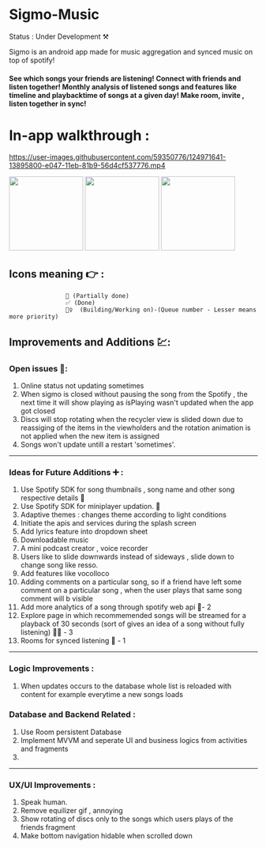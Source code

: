 # Sigmo-Music

Status : Under Development ⚒

Sigmo is an android app made for music aggregation and synced music on top of spotify!

#### See which songs your friends are listening! Connect with friends and listen together! Monthly analysis of listened songs and features like timeline and playbacktime of songs at a given day! Make room, invite , listen together in sync!

# In-app walkthrough : 


https://user-images.githubusercontent.com/59350776/124971641-13895800-e047-11eb-81b9-56d4cf537776.mp4


<p float="left">

  <img src="https://github.com/arpitrmaurya/Sigmo-Music/blob/master/UI%20SS/photo_2021-07-08_23-35-13.jpg" width="150" />
  <img src="https://github.com/itsarpitr/Sigmo-Music/blob/master/UI%20SS/photo_2021-07-05_13-04-59.jpg" width="150" /> 
  <img src="https://github.com/itsarpitr/Sigmo-Music/blob/master/UI%20SS/photo_2021-07-05_13-05-00.jpg" width="150" />
</p>


## Icons meaning 👉 :  
                    🔹 (Partially done)
                    ✅ (Done)
                    👷‍♀️  (Building/Working on)-(Queue number - Lesser means more priority)
                    

## Improvements and Additions 💹:


### Open issues 🔴:

1. Online status not updating sometimes
2. When sigmo is closed without pausing the song from the Spotify , 
    the next time it will show playing as ísPlaying wasn't updated when the app got closed
3. Discs will stop rotating when the recycler view is slided down due to reassiging of the items in the viewholders and the rotation animation is not applied when        the new item is assigned
4. Songs won't update untill a restart 'sometimes'.

--------------------------------------------------------------------------------------------------------------------------

### Ideas for Future Additions ➕ : 

1. Use Spotify SDK for song thumbnails , song name and other song respective details 🔹
2. Use Spotify SDK for miniplayer updation. 🔹
3. Adaptive themes : changes theme according to light conditions
4. Initiate the apis and services during the splash screen
5. Add lyrics feature into dropdown sheet
6. Downloadable music
7. A mini podcast creator , voice recorder
8. Users like to slide downwards instead of sideways , slide down to change song like resso.
9. Add features like vocolloco
10. Adding comments on a particular song, so if a friend have left some comment on a particular song , when the user plays that same song comment will b visible
11. Add more analytics of a song through spotify web api 👷‍- 2
12. Explore page in which recommemended songs will be streamed for a playback of 30 seconds (sort of gives an idea of a song without fully listening) 👷‍♀️ - 3 
13. Rooms for synced listening 👷‍ - 1
-----------

### Logic Improvements :

1. When updates occurs to the database whole list is reloaded with content for example everytime a new songs loads


### Database and Backend Related :

1. Use Room persistent Database
2. Implement MVVM and seperate UI and business logics from activities and fragments
3. 

-----------

### UX/UI Improvements :

1. Speak human.
2. Remove equilizer gif , annoying
3. Show rotating of discs only to the songs which users plays of the friends fragment
4. Make bottom navigation hidable when scrolled down






